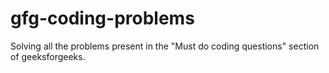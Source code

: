 # gfg-coding-problems
Solving all the problems present in the "Must do coding questions" section of geeksforgeeks.
